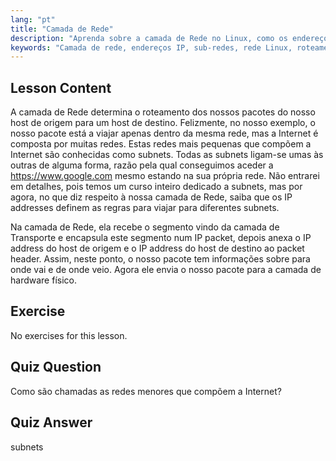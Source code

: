 ```yaml
---
lang: "pt"
title: "Camada de Rede"
description: "Aprenda sobre a camada de Rede no Linux, como os endereços IP roteiam pacotes entre sub-redes e seu papel na transmissão de dados. Comece sua jornada de rede Linux!"
keywords: "Camada de rede, endereços IP, sub-redes, rede Linux, roteamento de pacotes, iniciante, tutorial, guia"
---
```


## Lesson Content

A camada de Rede determina o roteamento dos nossos pacotes do nosso host de origem para um host de destino. Felizmente, no nosso exemplo, o nosso pacote está a viajar apenas dentro da mesma rede, mas a Internet é composta por muitas redes. Estas redes mais pequenas que compõem a Internet são conhecidas como subnets. Todas as subnets ligam-se umas às outras de alguma forma, razão pela qual conseguimos aceder a <https://www.google.com> mesmo estando na sua própria rede. Não entrarei em detalhes, pois temos um curso inteiro dedicado a subnets, mas por agora, no que diz respeito à nossa camada de Rede, saiba que os IP addresses definem as regras para viajar para diferentes subnets.

Na camada de Rede, ela recebe o segmento vindo da camada de Transporte e encapsula este segmento num IP packet, depois anexa o IP address do host de origem e o IP address do host de destino ao packet header. Assim, neste ponto, o nosso pacote tem informações sobre para onde vai e de onde veio. Agora ele envia o nosso pacote para a camada de hardware físico.

## Exercise

No exercises for this lesson.

## Quiz Question

Como são chamadas as redes menores que compõem a Internet?

## Quiz Answer

subnets
